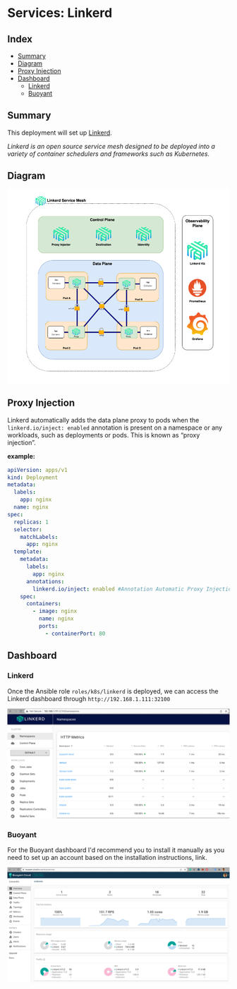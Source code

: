 # Services: Linkerd

## Index

- [Summary](#summary)
- [Diagram](#diagram)
- [Proxy Injection](#proxy-injection)
- [Dashboard](#dashboard)
  - [Linkerd](#linkerd)
  - [Buoyant](#buoyant)

## Summary

This deployment will set up <a href=https://linkerd.io/2.10/overview/>Linkerd</a>.

_Linkerd is an open source service mesh designed to be deployed into a variety of container schedulers and frameworks such as Kubernetes._

## Diagram

![linkerd](../../../img/linkerd.png)

## Proxy Injection

Linkerd automatically adds the data plane proxy to pods when the `linkerd.io/inject: enabled` annotation is present on a namespace or any workloads, such as deployments or pods. This is known as “proxy injection”.

**example:**

```yaml
apiVersion: apps/v1
kind: Deployment
metadata:
  labels:
    app: nginx
  name: nginx
spec:
  replicas: 1
  selector:
    matchLabels:
      app: nginx
  template:
    metadata:
      labels:
        app: nginx
      annotations:
        linkerd.io/inject: enabled #Annotation Automatic Proxy Injection
    spec:
      containers:
        - image: nginx
          name: nginx
          ports:
            - containerPort: 80
```

## Dashboard

### Linkerd

Once the Ansible role `roles/k8s/linkerd` is deployed, we can access the Linkerd dashboard through `http://192.168.1.111:32100`

![linkerd-dashboard](../../../img/linkerd-dashboard.png)

### Buoyant

For the Buoyant dashboard I'd recommend you to install it manually as you need to set up an account based on the installation instructions, <a herf= https://linkerd.io/2.11/getting-started/#step-5-explore-linkerd>link</a>.

![buoyant-dashboard](../../../img/buoyant-dashboard.png)
